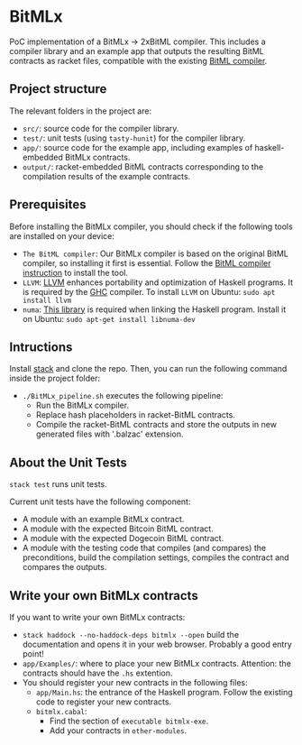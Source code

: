 # BitMLx

PoC implementation of a BitMLx -> 2xBitML compiler. This includes a compiler library and an example app that outputs the resulting BitML contracts as racket files, compatible with the existing [BitML compiler](https://github.com/bitml-lang/bitml-compiler).


## Project structure

The relevant folders in the project are:

- `src/`: source code for the compiler library.
- `test/`: unit tests (using `tasty-hunit`) for the compiler library.
- `app/`: source code for the example app, including examples  of haskell-embedded BitMLx contracts.
- `output/`: racket-embedded BitML contracts corresponding to the compilation results of the example contracts.

## Prerequisites

Before installing the BitMLx compiler, you should check if the following tools are installed on your device:

- `The BitML compiler`: Our BitMLx compiler is based on the original BitML compiler, so installing it first is essential. Follow the [BitML compiler instruction](https://github.com/bitml-lang/bitml-compiler) to install the tool.
- `LLVM`: [LLVM](https://llvm.org) enhances portability and optimization of Haskell programs. It is required by the [GHC](https://www.haskell.org/ghc/) compiler. To install `LLVM` on Ubuntu: `sudo apt install llvm`
- `numa`: [This library](https://man7.org/linux/man-pages/man3/numa.3.html) is required when linking the Haskell program. Install it on Ubuntu: `sudo apt-get install libnuma-dev`
  

## Intructions

Install [stack](https://docs.haskellstack.org/en/stable/) and clone the repo. Then, you can run the following command inside the project folder:

- `./BitMLx_pipeline.sh` executes the following pipeline:
  - Run the BitMLx compiler.
  - Replace hash placeholders in racket-BitML contracts.
  - Compile the racket-BitML contracts and store the outputs in new generated files with '.balzac' extension.


## About the Unit Tests

`stack test` runs unit tests.

Current unit tests have the following component:

- A module with an example BitMLx contract.
- A module with the expected Bitcoin BitML contract.
- A module with the expected Dogecoin BitML contract.
- A module with the testing code that compiles (and compares) the preconditions, build the compilation settings, compiles the contract and compares the outputs.


## Write your own BitMLx contracts

If you want to write your own BitMLx contracts: 

- `stack haddock --no-haddock-deps bitmlx --open` build the documentation and opens it in your web browser. Probably a good entry point!
- `app/Examples/`: where to place your new BitMLx contracts. Attention: the contracts should have the `.hs` extention.
- You should register your new contracts in the following files:
  - `app/Main.hs`: the entrance of the Haskell program. Follow the existing code to register your new contracts.
  - `bitmlx.cabal`:
    - Find the section of `executable bitmlx-exe`.
    - Add your contracts in `other-modules`.
